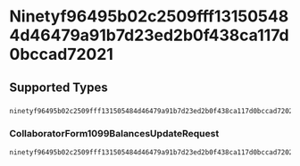 # Ninetyf96495b02c2509fff131505484d46479a91b7d23ed2b0f438ca117d0bccad72021


## Supported Types

### 

```python
ninetyf96495b02c2509fff131505484d46479a91b7d23ed2b0f438ca117d0bccad72021: Any = /* values here */
```

### CollaboratorForm1099BalancesUpdateRequest

```python
ninetyf96495b02c2509fff131505484d46479a91b7d23ed2b0f438ca117d0bccad72021: shared.CollaboratorForm1099BalancesUpdateRequest = /* values here */
```

